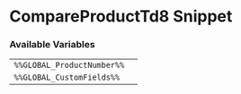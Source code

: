 # CompareProductTd8 Snippet

### Available Variables
|||
|---|---|
| `%%GLOBAL_ProductNumber%%` |
| `%%GLOBAL_CustomFields%%` |

